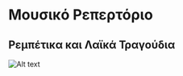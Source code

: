 # Μουσικό Ρεπερτόριο

## Ρεμπέτικα και Λαϊκά Τραγούδια

![Alt text](http://1.bp.blogspot.com/-6C-8rFjuR9w/VDbfdkLGOII/AAAAAAAAACM/qlG2oD69dmo/s1600/rebetika.jpg)
